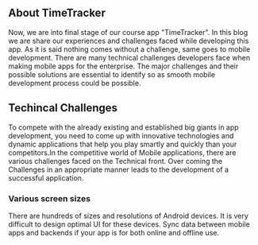<h2>About TimeTracker</h2>
Now, we are into final stage of our course app "TimeTracker". In this blog we are share our experiences and challenges faced while developing this app. As it is said nothing comes without a challenge, same goes to mobile development. There are many technical challenges developers face when making mobile apps for the enterprise. The major challenges and their possible solutions are essential to identify so as smooth mobile development process could be possible.
<h2>Techincal Challenges</h2>
To compete with the already existing and established big giants in app development, you need to come up with innovative technologies and dynamic applications that help you play smartly and quickly than your competitors.In the competitive world of Mobile applications, there are various challenges faced on the Technical front. Over coming the Challenges in an appropriate manner leads to the development of a successful application.
<h3>Various screen sizes</h3>There are hundreds of sizes and resolutions of Android devices. It is very difficult to design optimal UI for these devices.
Sync data between mobile apps and backends if your app is for both online and offline use.
